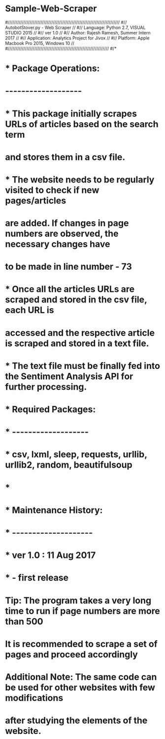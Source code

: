 # Sample-Web-Scraper
#////////////////////////////////////////////////////////////////////////
#// AutobotStover.py - Web Scraper                                    //
#// Language: Python 2.7, VISUAL STUDIO 2015                         //
#// ver 1.0                                                         //
#// Author: Rajesh Ramesh, Summer Intern 2017                      //
#// Application: Analytics Project for Jivox                      //
#// Platform: Apple Macbook Pro 2015, Windows 10                 //
#/////////////////////////////////////////////////////////////////
#/*
# * Package Operations:
#  -------------------
# * This package initially scrapes URLs of articles based on the search term
#   and stores them in a csv file.
#
# * The website needs to be regularly visited to check if new pages/articles
#   are added. If changes in page numbers are observed, the necessary changes have 
#   to be made in line number - 73
#
# * Once all the articles URLs are scraped and stored in the csv file, each URL is 
#   accessed and the respective article is scraped and stored in a text file.
#
# * The text file must be finally fed into the Sentiment Analysis API for further processing.
#
# * Required Packages:
# * -------------------
# * csv, lxml, sleep, requests, urllib, urllib2, random, beautifulsoup
# *   
# * Maintenance History:
# * --------------------
# * ver 1.0 : 11 Aug 2017
# * - first release
#
# Tip: The program takes a very long time to run if page numbers are more than 500
#     It is recommended to scrape a set of pages and proceed accordingly
#
# Additional Note: The same code can be used for other websites with few modifications
#                 after studying the elements of the website.
#
